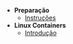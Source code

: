 - **Preparação**
  - [Instruções](home)
- **Linux Containers**
  - [Introdução](/linux-containers/introducao)
